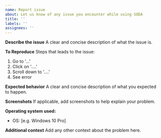 ```yaml
---
name: Report issue
about: Let us know of any issue you encounter while using SODA
title: ''
labels: ''
assignees: ''
---
```


**Describe the issue**
A clear and concise description of what the issue is.

**To Reproduce**
Steps that leads to the issue:

1. Go to '...'
2. Click on '....'
3. Scroll down to '....'
4. See error

**Expected behavior**
A clear and concise description of what you expected to happen.

**Screenshots**
If applicable, add screenshots to help explain your problem.

**Operating system used:**

- OS: [e.g. Windows 10 Pro]

**Additional context**
Add any other context about the problem here.

